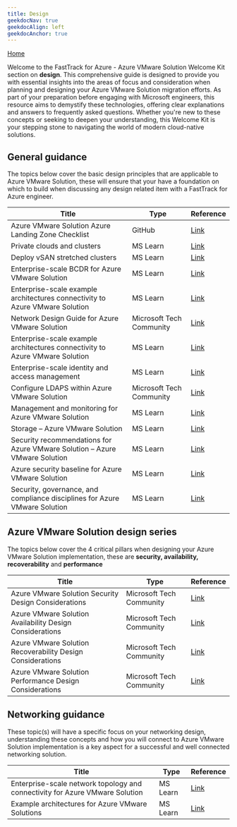 ```yaml
---
title: Design
geekdocNav: true
geekdocAlign: left
geekdocAnchor: true
---
```



[Home](../readme)  

 Welcome to the FastTrack for Azure - Azure VMware Solution Welcome Kit section on **design**. This comprehensive guide is designed to provide you with essential insights into the areas of focus and consideration when planning and designing your Azure VMware Solution migration efforts. As part of your preparation before engaging with Microsoft engineers, this resource aims to demystify these technologies, offering clear explanations and answers to frequently asked questions. Whether you're new to these concepts or seeking to deepen your understanding, this Welcome Kit is your stepping stone to navigating the world of modern cloud-native solutions.

## General guidance  

The topics below cover the basic design principles that are applicable to Azure VMware Solution, these will ensure that your have a foundation on which to build when discussing any design related item with a FastTrack for Azure engineer.

| Title | Type | Reference |
| --- | --- |--- |
| Azure VMware Solution Azure Landing Zone Checklist | GitHub | [Link](https://github.com/Azure/review-checklists) |
| Private clouds and clusters | MS Learn | [Link](https://learn.microsoft.com/azure/azure-vmware/concepts-private-clouds-clusters) |
|  Deploy vSAN stretched clusters | MS Learn | [Link](https://learn.microsoft.com/azure/azure-vmware/deploy-vsan-stretched-clusters) |
| Enterprise-scale BCDR for Azure VMware Solution | MS Learn | [Link](https://learn.microsoft.com/azure/cloud-adoption-framework/scenarios/azure-vmware/eslz-business-continuity-and-disaster-recovery) |
| Enterprise-scale example architectures connectivity to Azure VMware Solution | MS Learn | [Link](https://learn.microsoft.com/azure/cloud-adoption-framework/scenarios/azure-vmware/example-architectures) |
|  Network Design Guide for Azure VMware Solution| Microsoft Tech Community | [Link](https://techcommunity.microsoft.com/t5/itops-talk-blog/network-design-guide-for-azure-vmware-solution/ba-p/3832546) |
| Enterprise-scale example architectures connectivity to Azure VMware Solution | MS Learn | [Link](https://learn.microsoft.com/azure/cloud-adoption-framework/scenarios/azure-vmware/example-architectures) |
| Enterprise-scale identity and access management |MS Learn | [Link](https://learn.microsoft.com/azure/cloud-adoption-framework/scenarios/azure-vmware/eslz-identity-and-access-management) |
| Configure LDAPS within Azure VMware Solution | Microsoft Tech Community | [Link](https://techcommunity.microsoft.com/t5/fasttrack-for-azure/configure-ldaps-within-azure-vmware-solution/ba-p/3725759) |
| Management and monitoring for Azure VMware Solution | MS Learn | [Link](https://learn.microsoft.com/azure/cloud-adoption-framework/scenarios/azure-vmware/eslz-management-and-monitoring#storage-considerations) |
| Storage – Azure VMware Solution | MS Learn  | [Link](https://learn.microsoft.com/azure/azure-vmware/concepts-storage) |
| Security recommendations for Azure VMware Solution – Azure VMware Solution | MS Learn | [Link](https://learn.microsoft.com/azure/azure-vmware/concepts-security-recommendations) |
| Azure security baseline for Azure VMware Solution | MS Learn | [Link](https://learn.microsoft.com/security/benchmark/azure/baselines/azure-vmware-solution-security-baseline?toc=%2Fazure%2Fazure-vmware%2Ftoc.json) |
| Security, governance, and compliance disciplines for Azure VMware Solution| MS Learn | [Link](https://learn.microsoft.com/azure/cloud-adoption-framework/scenarios/azure-vmware/eslz-security-governance-and-compliance#security) |

## Azure VMware Solution design series  

The topics below cover the 4 critical pillars when designing your Azure VMware Solution implementation, these are **security, availability, recoverability** and **performance**

| Title | Type | Reference |
| --- | --- |--- |
| Azure VMware Solution Security Design Considerations | Microsoft Tech Community  | [Link](https://techcommunity.microsoft.com/t5/azure-migration-and/azure-vmware-solution-security-design-considerations/ba-p/4050496) |
|Azure VMware Solution Availability Design Considerations | Microsoft Tech Community| [Link](https://techcommunity.microsoft.com/t5/azure-migration-and/azure-vmware-solution-availability-design-considerations/ba-p/3682915) |
|Azure VMware Solution Recoverability Design Considerations | Microsoft Tech Community| [Link](https://techcommunity.microsoft.com/t5/azure-migration-and/azure-vmware-solution-recoverability-design-considerations/ba-p/3746509) |
|Azure VMware Solution Performance Design Considerations |Microsoft Tech Community | [Link](https://techcommunity.microsoft.com/t5/azure-migration-and/azure-vmware-solution-performance-design-considerations/ba-p/3903291) |

## Networking guidance

These topic(s) will have a specific focus on your networking design, understanding these concepts and how you will connect to Azure VMware Solution implementation is a key aspect for a successful and well connected networking solution.

| Title | Type | Reference |
| --- | --- |--- |
| Enterprise-scale network topology and connectivity for Azure VMware Solution | MS Learn | [Link](https://learn.microsoft.com/azure/cloud-adoption-framework/scenarios/azure-vmware/eslz-network-topology-connectivity) |
| Example architectures for Azure VMware Solutions | MS Learn | [Link](https://learn.microsoft.com/azure/cloud-adoption-framework/scenarios/azure-vmware/example-architectures) |
